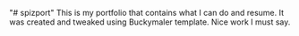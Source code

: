 "# spizport" 
This is my portfolio that contains what I can do and resume. It was created and tweaked using Buckymaler template. Nice work I must say.
